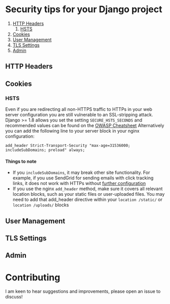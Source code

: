 # Security tips for your Django project

1. [HTTP Headers](#http-headers)
    1. [HSTS](#hsts)
2. [Cookies](#cookies)
3. [User Management](#user-management)
4. [TLS Settings](#tls-settings)
5. [Admin](#admin)

## HTTP Headers <a name="http-headers"></a>
  
## Cookies <a name="cookies"></a>
### HSTS <a name="hsts"></a>
Even if you are redirecting all non-HTTPS traffic to HTTPs in your web server configuration you are still vulnerable to an SSL-stripping attack.
Django >= 1.8 allows you set the setting ```SECURE_HSTS_SECONDS``` and recommended values can be found on the [OWASP Cheatsheet](https://cheatsheetseries.owasp.org/cheatsheets/HTTP_Strict_Transport_Security_Cheat_Sheet.html)
Alternatively you can add the following line to your server block in your nginx configuration:

```add_header Strict-Transport-Security "max-age=31536000; includeSubDomains; preload" always;```

#### Things to note
- If you ```includeSubDomains```, it may break other site functionality.  For example, if you use SendGrid for sending emails with click tracking links, it does not work with HTTPs without [further configuration](https://sendgrid.com/docs/ui/analytics-and-reporting/click-tracking-ssl/)
- If you use the nginx ```add_header``` method, make sure it covers all relevant location blocks, such as your static files or user-uploaded files. You may need to add that add_header directive within your ```location /static/``` or ```location /uploads/``` blocks


## User Management <a name="user-management"></a>

## TLS Settings <a name="tls-settings"></a>

## Admin <a name="admin"></a>

# Contributing
I am keen to hear suggestions and improvements, please open an issue to discuss!
